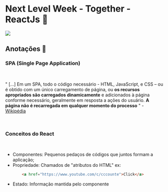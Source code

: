 # Next Level Week - Together - ReactJs 🚀

<img src="https://upload.wikimedia.org/wikipedia/commons/thumb/a/a7/React-icon.svg/1280px-React-icon.svg.png">

## Anotações 📝

### SPA (Single Page Application)
<br>

" [...] Em um SPA, todo o código necessário - HTML, JavaScript, e CSS – ou é obtido com um único carregamento de página, ou **os recursos apropriados são carregados dinamicamente** e adicionados à página conforme necessário, geralmente em resposta a ações do usuário. **A página não é recarregada em qualquer momento do processo** " - <a href= "https://pt.wikipedia.org/wiki/Aplicativo_de_p%C3%A1gina_%C3%BAnica">Wikipédia</a>

<br>

### Conceitos do React

<br>

- Componentes: Pequenos pedaços de códigos que juntos formam a aplicação;
- Propriedade: Chamados de "atributos do HTML"
    ex: <br>
    ```html
        <a href="https://www.youtube.com/c/cccounte">Click</a>
    ```
- Estado: Informação mantida pelo componente
